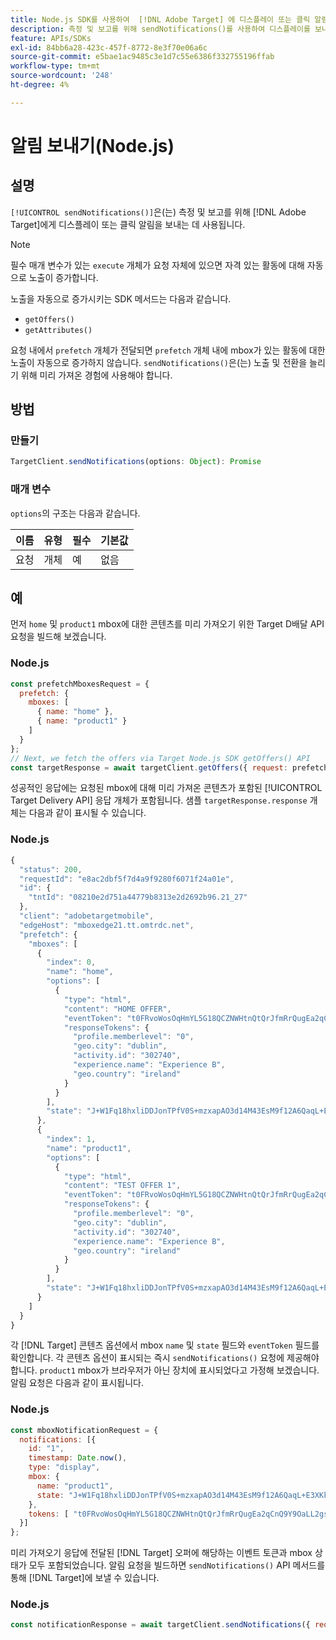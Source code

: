 ```yaml
---
title: Node.js SDK를 사용하여  [!DNL Adobe Target] 에 디스플레이 또는 클릭 알림 보내기
description: 측정 및 보고를 위해 sendNotifications()를 사용하여 디스플레이를 보내거나  [!DNL Adobe Target] 에 알림을 클릭하는 방법에 대해 알아봅니다.
feature: APIs/SDKs
exl-id: 84bb6a28-423c-457f-8772-8e3f70e06a6c
source-git-commit: e5bae1ac9485c3e1d7c55e6386f332755196ffab
workflow-type: tm+mt
source-wordcount: '248'
ht-degree: 4%

---
```


# 알림 보내기(Node.js)

## 설명

`[!UICONTROL sendNotifications()]`은(는) 측정 및 보고를 위해 [!DNL Adobe Target]에게 디스플레이 또는 클릭 알림을 보내는 데 사용됩니다.

>[!NOTE]
>
>필수 매개 변수가 있는 `execute` 개체가 요청 자체에 있으면 자격 있는 활동에 대해 자동으로 노출이 증가합니다.

노출을 자동으로 증가시키는 SDK 메서드는 다음과 같습니다.

* `getOffers()`
* `getAttributes()`

요청 내에서 `prefetch` 개체가 전달되면 `prefetch` 개체 내에 mbox가 있는 활동에 대한 노출이 자동으로 증가하지 않습니다. `sendNotifications()`은(는) 노출 및 전환을 늘리기 위해 미리 가져온 경험에 사용해야 합니다.

## 방법

### 만들기

```js {line-numbers="true"}
TargetClient.sendNotifications(options: Object): Promise
```

### 매개 변수

`options`의 구조는 다음과 같습니다.

| 이름 | 유형 | 필수 | 기본값 |
| --- | --- | --- | --- |
| 요청 | 개체 | 예 | 없음 |

## 예

먼저 `home` 및 `product1` mbox에 대한 콘텐츠를 미리 가져오기 위한 Target D배달 API 요청을 빌드해 보겠습니다.

### Node.js

```js {line-numbers="true"}
const prefetchMboxesRequest = {
  prefetch: {
    mboxes: [
      { name: "home" },
      { name: "product1" }
    ]
  }
};
// Next, we fetch the offers via Target Node.js SDK getOffers() API
const targetResponse = await targetClient.getOffers({ request: prefetchMboxesRequest });
```

성공적인 응답에는 요청된 mbox에 대해 미리 가져온 콘텐츠가 포함된 [!UICONTROL Target Delivery API] 응답 개체가 포함됩니다. 샘플 `targetResponse.response` 개체는 다음과 같이 표시될 수 있습니다.

### Node.js

```js {line-numbers="true"}
{
  "status": 200,
  "requestId": "e8ac2dbf5f7d4a9f9280f6071f24a01e",
  "id": {
    "tntId": "08210e2d751a44779b8313e2d2692b96.21_27"
  },
  "client": "adobetargetmobile",
  "edgeHost": "mboxedge21.tt.omtrdc.net",
  "prefetch": {
    "mboxes": [
      {
        "index": 0,
        "name": "home",
        "options": [
          {
            "type": "html",
            "content": "HOME OFFER",
            "eventToken": "t0FRvoWosOqHmYL5G18QCZNWHtnQtQrJfmRrQugEa2qCnQ9Y9OaLL2gsdrWQTvE54PwSz67rmXWmSnkXpSSS2Q==",
            "responseTokens": {
              "profile.memberlevel": "0",
              "geo.city": "dublin",
              "activity.id": "302740",
              "experience.name": "Experience B",
              "geo.country": "ireland"
            }
          }
        ],
        "state": "J+W1Fq18hxliDDJonTPfV0S+mzxapAO3d14M43EsM9f12A6QaqL+E3XKkRFlmq9U"
      },
      {
        "index": 1,
        "name": "product1",
        "options": [
          {
            "type": "html",
            "content": "TEST OFFER 1",
            "eventToken": "t0FRvoWosOqHmYL5G18QCZNWHtnQtQrJfmRrQugEa2qCnQ9Y9OaLL2gsdrWQTvE54PwSz67rmXWmSnkXpSSS2Q==",
            "responseTokens": {
              "profile.memberlevel": "0",
              "geo.city": "dublin",
              "activity.id": "302740",
              "experience.name": "Experience B",
              "geo.country": "ireland"
            }
          }
        ],
        "state": "J+W1Fq18hxliDDJonTPfV0S+mzxapAO3d14M43EsM9f12A6QaqL+E3XKkRFlmq9U"
      }
    ]
  }
}
```

각 [!DNL Target] 콘텐츠 옵션에서 mbox `name` 및 `state` 필드와 `eventToken` 필드를 확인합니다. 각 콘텐츠 옵션이 표시되는 즉시 `sendNotifications()` 요청에 제공해야 합니다. `product1` mbox가 브라우저가 아닌 장치에 표시되었다고 가정해 보겠습니다. 알림 요청은 다음과 같이 표시됩니다.

### Node.js

```js {line-numbers="true"}
const mboxNotificationRequest = {
  notifications: [{
    id: "1",
    timestamp: Date.now(),
    type: "display",
    mbox: {
      name: "product1",
      state: "J+W1Fq18hxliDDJonTPfV0S+mzxapAO3d14M43EsM9f12A6QaqL+E3XKkRFlmq9U"
    },
    tokens: [ "t0FRvoWosOqHmYL5G18QCZNWHtnQtQrJfmRrQugEa2qCnQ9Y9OaLL2gsdrWQTvE54PwSz67rmXWmSnkXpSSS2Q==" ]
  }]
};
```

미리 가져오기 응답에 전달된 [!DNL Target] 오퍼에 해당하는 이벤트 토큰과 mbox 상태가 모두 포함되었습니다. 알림 요청을 빌드하면 `sendNotifications()` API 메서드를 통해 [!DNL Target]에 보낼 수 있습니다.

### Node.js

```js {line-numbers="true"}
const notificationResponse = await targetClient.sendNotifications({ request: mboxNotificationRequest });
```

